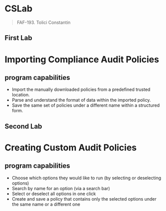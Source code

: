 CSLab
=====
>FAF-193. Tolici Constantin

First Lab
---------
# Importing Compliance Audit Policies #
## program capabilities ##
* Import the manually downloaded policies from a predefined trusted location.
* Parse and understand the format of data within the imported policy.
* Save the same set of policies under a different name within a structured form.

Second Lab
----------
# Creating Custom Audit Policies #
## program capabilities ##
* Choose which options they would like to run (by selecting or deselecting options)
* Search by name for an option (via a search bar)
* Select or deselect all options in one click
* Create and save a policy that contains only the selected options under the same name or
a different one
